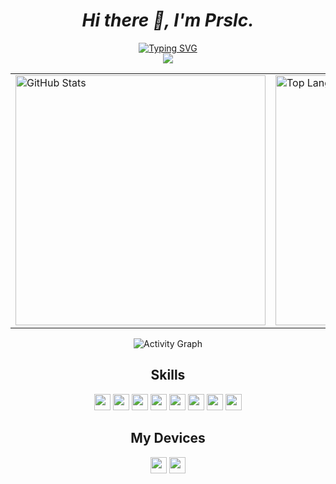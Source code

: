 <!-- Thank them 
[1] https://github.com/anuraghazra/github-readme-stats
[2] https://github.com/DenverCoder1/readme-typing-svg
[3] https://github.com/Ashutosh00710/github-readme-activity-graph
[4] https://www.peterjxl.com/Git/GitHub-Profile-Beautify/#%E5%A6%82%E4%BD%95%E5%AE%9A%E5%88%B6
[5] https://github.com/justjavac/github-dark-light-theme
[6] https://docs.github.com/zh/get-started/writing-on-github/getting-started-with-writing-and-formatting-on-github/basic-writing-and-formatting-syntax#specifying-the-theme-an-image-is-shown-to
[7] https://count.kjchmc.cn
--> 

<div align="center">

# _Hi there 👋, I'm Prslc._

[![Typing SVG](https://readme-typing-svg.demolab.com?font=Fira+Code&pause=1500&width=435&lines=Welcome+to+my+GitHub+page;I'm+A+software+engineering+student)](https://git.io/typing-svg)
<br>
<img src="https://count.kjchmc.cn/get/@prslc?theme=rule34"/>

<div align="center">
  <table>
    <tr>
      <td>
        <picture>
          <source media="(prefers-color-scheme: dark)" srcset="https://github-readme-stats.vercel.app/api?username=prslc&show_icons=true&theme=tokyonight&card_width=400&hide_border=true">
          <source media="(prefers-color-scheme: light)" srcset="https://github-readme-stats.vercel.app/api?username=prslc&show_icons=true&card_width=400&hide_border=true">
          <img alt="GitHub Stats" src="https://github-readme-stats.vercel.app/api?username=prslc&show_icons=true&card_width=400&hide_border=true" width="400">
        </picture>
      </td>
      <td>
        <picture>
          <source media="(prefers-color-scheme: dark)" srcset="https://github-readme-stats.vercel.app/api/top-langs/?username=prslc&layout=compact&theme=tokyonight&card_width=400&hide_border=true">
          <source media="(prefers-color-scheme: light)" srcset="https://github-readme-stats.vercel.app/api/top-langs/?username=prslc&layout=compact&card_width=400&hide_border=true">
          <img alt="Top Languages" src="https://github-readme-stats.vercel.app/api/top-langs/?username=prslc&layout=compact&card_width=400&hide_border=true" width="400">
        </picture>
      </td>
    </tr>
  </table>
</div>

<img src="https://github-readme-activity-graph.vercel.app/graph?username=prslc&theme=github-compact&hide_border=true&bg_color=transparent" alt="Activity Graph">

## Skills

<img height="26" src="https://img.shields.io/badge/C-blue?style=flat-square&logo=c&logoColor=white"/>
<img height="26" src="https://img.shields.io/badge/C%2B%2B-blue?style=flat-square&logo=c%2B%2B&logoColor=white"/>
<img height="26" src="https://img.shields.io/badge/Python-blue?style=flat-square&logo=python&logoColor=white"/>
<img height="26" src="https://img.shields.io/badge/JavaScript-yellow?style=flat-square&logo=javascript&logoColor=black"/>
<img height="26" src="https://img.shields.io/badge/Java-red?style=flat-square&logo=openjdk&logoColor=white"/>
<img height="26" src="https://img.shields.io/badge/Shell-black?style=flat-square&logo=gnu-bash&logoColor=white"/>
<img height="26" src="https://img.shields.io/badge/HTML-orange?style=flat-square&logo=html5&logoColor=white"/>
<img height="26" src="https://img.shields.io/badge/CSS-blue?style=flat-square&logo=css3&logoColor=white"/>


## My Devices
<img height="26" src="https://img.shields.io/badge/REDMI%20K40S-red?style=flat-square&logo=android"/>
<img height="26" src="https://img.shields.io/badge/Lenovo%20Xiaoxin%20Air%2014-blue?style=flat-square&logo=lenovo"/>
</div>

